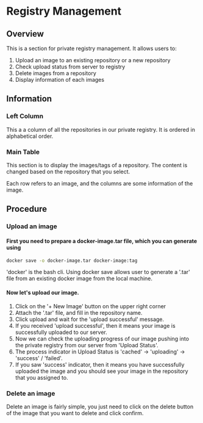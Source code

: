 # Registry Management



## Overview

This is a section for private registry management. It allows users to:

1. Upload an image to an existing repository or a new repository
2. Check upload status from server to registry
3. Delete images from a repository
4. Display information of each images



## Information

### Left Column

This a a column of all the repositories in our private registry. It is ordered in alphabetical order.



### Main Table

This section is to display the images/tags of a repository. The content is changed based on the repository that you select.

Each row refers to an image, and the columns are some information of the image.



## Procedure

### Upload an image

#### First you need to prepare a docker-image.tar file, which you can generate using 

```bash
docker save -o docker-image.tar docker-image:tag
```

'docker' is the bash cli. Using docker save allows user to generate a '.tar' file from an existing docker image from the local machine.

#### Now let's upload our image. 

1. Click on the '+ New Image' button on the upper right corner
2. Attach the '.tar' file, and fill in the repository name.
3. Click upload and wait for the 'upload successful' message.
4. If you received 'upload successful', then it means your image is successfully uploaded to our server.
5. Now we can check the uploading progress of our image pushing into the private registry from our server from 'Upload Status'.
6. The process indicator in Upload Status is 'cached' -> 'uploading' -> 'success' / 'failed'.
7. If you saw 'success' indicator, then it means you have successfully uploaded the image and you should see your image in the repository that you assigned to.



### Delete an image

Delete an image is fairly simple, you just need to click on the delete button of the image that you want to delete and click confirm.